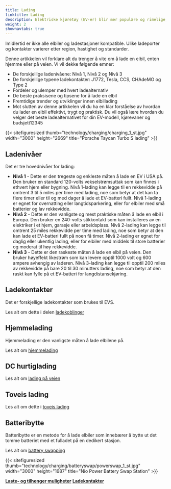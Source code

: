 ```yaml
---
title: Lading
linktitle: Lading
description: Elektriske kjøretøy (EV-er) blir mer populære og rimelige, men krever en annen påfyllingsmetode enn konvensjonelle biler. I stedet for å fylle opp en bensintank, må elbiler kobles til en ladestasjon og lade batteriene.
weight: 2
shownavtabs: true
---
```

<!-- markdownlint-disable MD033 -->

Imidlertid er ikke alle elbiler og ladestasjoner kompatible. Ulike ladeporter og kontakter varierer etter region, hastighet og standarder.

Denne artikkelen vil forklare alt du trenger å vite om å lade en elbil, enten hjemme eller på veien. Vi vil dekke følgende emner:

- De forskjellige ladenivåene: Nivå 1, Nivå 2 og Nivå 3
- De forskjellige typene ladekontakter: J1772, Tesla, CCS, CHAdeMO og Type 2
- Fordeler og ulemper med hvert ladealternativ
- De beste praksisene og tipsene for å lade en elbil
- Fremtidige trender og utviklinger innen elbillading
- Mot slutten av denne artikkelen vil du ha en klar forståelse av hvordan du lader en elbil effektivt, trygt og praktisk. Du vil også lære hvordan du velger det beste ladealternativet for din EV-modell, kjørevaner og budsjett12345

{{< sitefiguresized thumb="technology/charging/charging_1_st.jpg" width="3000" height="2669" title="Porsche Taycan Turbo S lading" >}}

## Ladenivåer

Det er tre hovednivåer for lading:

- **Nivå 1** - Dette er den tregeste og enkleste måten å lade en EV i USA på. Den bruker en standard 120-volts vekselstrømsuttak som kan finnes i ethvert hjem eller bygning. Nivå 1-lading kan legge til en rekkevidde på omtrent 3 til 5 miles per time med lading, noe som betyr at det kan ta flere timer eller til og med dager å lade et EV-batteri fullt. Nivå 1-lading er egnet for overnatting eller langtidsparkering, eller for elbiler med små batterier og lav rekkevidde.
- **Nivå 2** - Dette er den vanligste og mest praktiske måten å lade en elbil i Europa. Den bruker en 240-volts stikkontakt som kan installeres av en elektriker i et hjem, garasje eller arbeidsplass. Nivå 2-lading kan legge til omtrent 25 miles rekkevidde per time med lading, noe som betyr at den kan lade et EV-batteri fullt på noen få timer. Nivå 2-lading er egnet for daglig eller ukentlig lading, eller for elbiler med middels til store batterier og moderat til høy rekkevidde.
- **Nivå 3** - Dette er den raskeste måten å lade en elbil på veien. Den bruker høyeffekt likestrøm som kan levere opptil 1000 volt og 600 ampere avhengig av laderen. Nivå 3-lading kan legge til opptil 200 miles av rekkevidde på bare 20 til 30 minutters lading, noe som betyr at den raskt kan fylle på et EV-batteri for langdistansekjøring.

## Ladekontakter

Det er forskjellige ladekontakter som brukes til EVS.

Les alt om dette i delen [ladekoblinger](kontakter)

## Hjemmelading

Hjemmelading er den vanligste måten å lade elbilene på.

Les alt om [hjemmelading](hjemmelading)

## DC hurtiglading

Les alt om [lading på veien](dcfastcharging)

## Toveis lading

Les alt om dette i [toveis lading](toveis)

## Batteribytte

Batteribytte er en metode for å lade elbiler som innebærer å bytte ut det tomme batteriet med et fulladet på en dedikert stasjon.

Les alt om [battery swapping](batteryswap)

{{< sitefiguresized thumb="technology/charging/batteryswap/powerswap_1_st.jpg" width="3000" height="1687" title="Nio Power Battery Swap Station" >}}

<div class="mt-3 mb-3">
    <a href="../cargoandtowing/" class="text-decoration-none text-black"><strong><i class="bi-arrow-left"></i> Laste- og tilhenger muligheter</strong></a>
    <a href="connectors/" class="text-decoration-none text-black float-end"><strong>Ladekontakter <i class="bi-arrow-right"></i></strong></a>
</div>